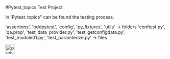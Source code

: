 #Pytest_topics Test Project

In 'Pytest_topics" can be found the testing process.

'assertions', 'bddpytest', 'config', 'py_fixtures', 'utils' -> folders
'conftest.py', 'qa.prop', 'test_data_provider.py', 'test_getconfigdata.py', 'test_module01.py', 'test_paramterize.py' -> files

<div align="left">

  <img src="https://cdn.simpleicons.org/python/3776AB" height="30" alt="python logo"  />
  <img width="12" />

</div>

